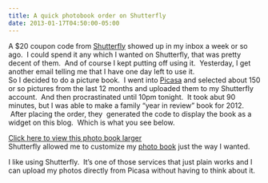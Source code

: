 ```yaml
---
title: A quick photobook order on Shutterfly
date: 2013-01-17T04:50:00-05:00
---
```

A $20 coupon code from [Shutterfly](http://www.shutterfly.com/) showed up in my inbox a week or so ago.  I could spend it any which I wanted on Shutterfly, that was pretty decent of them.  And of course I kept putting off using it.  Yesterday, I get another email telling me that I have one day left to use it.  
So I decided to do a picture book.  I went into [Picasa](http://picasa.google.com/) and selected about 150 or so pictures from the last 12 months and uploaded them to my Shutterfly account.  And then procrastinated until 10pm tonight.  It took abut 90 minutes, but I was able to make a family &#8220;year in review&#8221; book for 2012.  After placing the order, they  generated the code to display the book as a widget on this blog.  Which is what you see below.



<div>
  <a href="http://share.shutterfly.com/action/welcome?sid=0AZNGrhkzZtGTqw&#038;cid=SFLYOCWIDGET&#038;eid=118">Click here to view this photo book larger</a>
</div>

<div>
  Shutterfly allowed me to customize my <a href="http://www.shutterfly.com/photo-books/custom-path">photo book</a> just the way I wanted.
</div>

I like using Shutterfly.  It&#8217;s one of those services that just plain works and I can upload my photos directly from Picasa without having to think about it.
